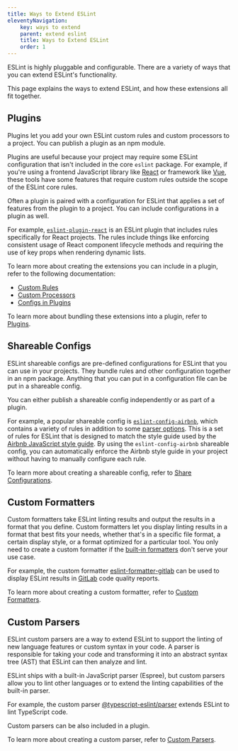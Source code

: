 ```yaml
---
title: Ways to Extend ESLint
eleventyNavigation:
    key: ways to extend
    parent: extend eslint
    title: Ways to Extend ESLint
    order: 1
---
```


ESLint is highly pluggable and configurable. There are a variety of ways that you can extend ESLint's functionality.

This page explains the ways to extend ESLint, and how these extensions all fit together.

## Plugins

Plugins let you add your own ESLint custom rules and custom processors to a project. You can publish a plugin as an npm module.

Plugins are useful because your project may require some ESLint configuration that isn't included in the core `eslint` package. For example, if you're using a frontend JavaScript library like [React](https://react.dev/) or framework like [Vue](https://vuejs.org/), these tools have some features that require custom rules outside the scope of the ESLint core rules.

Often a plugin is paired with a configuration for ESLint that applies a set of features from the plugin to a project. You can include configurations in a plugin as well.

For example, [`eslint-plugin-react`](https://www.npmjs.com/package/eslint-plugin-react) is an ESLint plugin that includes rules specifically for React projects. The rules include things like enforcing consistent usage of React component lifecycle methods and requiring the use of key props when rendering dynamic lists.

To learn more about creating the extensions you can include in a plugin, refer to the following documentation:

- [Custom Rules](custom-rules)
- [Custom Processors](custom-processors)
- [Configs in Plugins](plugins#configs-in-plugins)

To learn more about bundling these extensions into a plugin, refer to [Plugins](plugins).

## Shareable Configs

ESLint shareable configs are pre-defined configurations for ESLint that you can use in your projects. They bundle rules and other configuration together in an npm package. Anything that you can put in a configuration file can be put in a shareable config.

You can either publish a shareable config independently or as part of a plugin.

For example, a popular shareable config is [`eslint-config-airbnb`](https://www.npmjs.com/package/eslint-config-airbnb), which contains a variety of rules in addition to some [parser options](../use/configure/language-options#specifying-parser-options). This is a set of rules for ESLint that is designed to match the style guide used by the [Airbnb JavaScript style guide](https://github.com/airbnb/javascript). By using the `eslint-config-airbnb` shareable config, you can automatically enforce the Airbnb style guide in your project without having to manually configure each rule.

To learn more about creating a shareable config, refer to [Share Configurations](shareable-configs).

## Custom Formatters

Custom formatters take ESLint linting results and output the results in a format that you define. Custom formatters let you display linting results in a format that best fits your needs, whether that's in a specific file format, a certain display style, or a format optimized for a particular tool. You only need to create a custom formatter if the [built-in formatters](../use/formatters/) don't serve your use case.

For example, the custom formatter [eslint-formatter-gitlab](https://www.npmjs.com/package/eslint-formatter-gitlab) can be used to display ESLint results in [GitLab](https://about.gitlab.com/) code quality reports.

To learn more about creating a custom formatter, refer to [Custom Formatters](custom-formatters).

## Custom Parsers

ESLint custom parsers are a way to extend ESLint to support the linting of new language features or custom syntax in your code. A parser is responsible for taking your code and transforming it into an abstract syntax tree (AST) that ESLint can then analyze and lint.

ESLint ships with a built-in JavaScript parser (Espree), but custom parsers allow you to lint other languages or to extend the linting capabilities of the built-in parser.

For example, the custom parser [@typescript-eslint/parser](https://typescript-eslint.io/packages/parser) extends ESLint to lint TypeScript code.

Custom parsers can be also included in a plugin.

To learn more about creating a custom parser, refer to [Custom Parsers](custom-parsers).
